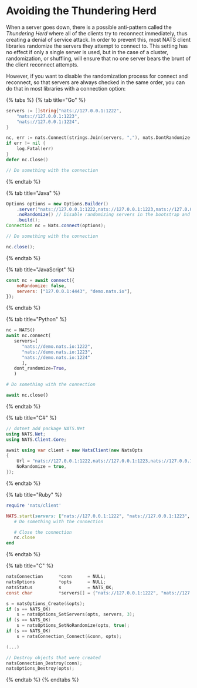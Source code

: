 # Avoiding the Thundering Herd

When a server goes down, there is a possible anti-pattern called the _Thundering Herd_ where all of the clients try to reconnect immediately, thus creating a denial of service attack. In order to prevent this, most NATS client libraries randomize the servers they attempt to connect to. This setting has no effect if only a single server is used, but in the case of a cluster, randomization, or shuffling, will ensure that no one server bears the brunt of the client reconnect attempts.

However, if you want to disable the randomization process for connect and reconnect, so that servers are always checked in the same order, you can do that in most libraries with a connection option:

{% tabs %}
{% tab title="Go" %}
```go
servers := []string{"nats://127.0.0.1:1222",
    "nats://127.0.0.1:1223",
    "nats://127.0.0.1:1224",
}

nc, err := nats.Connect(strings.Join(servers, ","), nats.DontRandomize())
if err != nil {
    log.Fatal(err)
}
defer nc.Close()

// Do something with the connection
```
{% endtab %}

{% tab title="Java" %}
```java
Options options = new Options.Builder()
    .server("nats://127.0.0.1:1222,nats://127.0.0.1:1223,nats://127.0.0.1:1224")
    .noRandomize() // Disable randomizing servers in the bootstrap and later discovered 
    .build();
Connection nc = Nats.connect(options);

// Do something with the connection

nc.close();
```
{% endtab %}

{% tab title="JavaScript" %}
```javascript
const nc = await connect({
    noRandomize: false,
    servers: ["127.0.0.1:4443", "demo.nats.io"],
});
```
{% endtab %}

{% tab title="Python" %}
```python
nc = NATS()
await nc.connect(
   servers=[
      "nats://demo.nats.io:1222",
      "nats://demo.nats.io:1223",
      "nats://demo.nats.io:1224"
      ],
   dont_randomize=True,
   )

# Do something with the connection

await nc.close()
```
{% endtab %}

{% tab title="C#" %}
```csharp
// dotnet add package NATS.Net
using NATS.Net;
using NATS.Client.Core;

await using var client = new NatsClient(new NatsOpts
{
    Url = "nats://127.0.0.1:1222,nats://127.0.0.1:1223,nats://127.0.0.1:1224",
    NoRandomize = true,
});
```
{% endtab %}

{% tab title="Ruby" %}
```ruby
require 'nats/client'

NATS.start(servers: ["nats://127.0.0.1:1222", "nats://127.0.0.1:1223", "nats://127.0.0.1:1224"], dont_randomize_servers: true) do |nc|
   # Do something with the connection

   # Close the connection
   nc.close
end
```
{% endtab %}

{% tab title="C" %}
```c
natsConnection      *conn      = NULL;
natsOptions         *opts      = NULL;
natsStatus          s          = NATS_OK;
const char          *servers[] = {"nats://127.0.0.1:1222", "nats://127.0.0.1:1223", "nats://127.0.0.1:1224"};

s = natsOptions_Create(&opts);
if (s == NATS_OK)
    s = natsOptions_SetServers(opts, servers, 3);
if (s == NATS_OK)
    s = natsOptions_SetNoRandomize(opts, true);
if (s == NATS_OK)
    s = natsConnection_Connect(&conn, opts);

(...)

// Destroy objects that were created
natsConnection_Destroy(conn);
natsOptions_Destroy(opts);
```
{% endtab %}
{% endtabs %}

